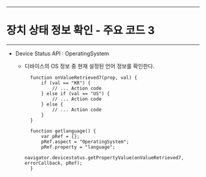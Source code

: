 <!--
{
	"title": "장치 상태 정보 확인 - 주요 코드 3",
	"group": 2,
	"order": 28
}
-->

-----------------------

# 장치 상태 정보 확인 - 주요 코드 3 #

-----------------------

- Device Status API : OperatingSystem
	- 디바이스의 OS 정보 중 현재 설정된 언어 정보를 확인한다.

			function onValueRetrieved7(prop, val) {
				if (val == "KR") {
					// ... Action code
				} else if (val == "US") {
					// ... Action code
				} else {
					// ... Action code
				}
			}
		
			function getlanguage() {
				var pRef = {};		
				pRef.aspect = "OperatingSystem";
				pRef.property = "language";
				navigator.devicestatus.getPropertyValue(onValueRetrieved7, errorCallback, pRef);
			}
